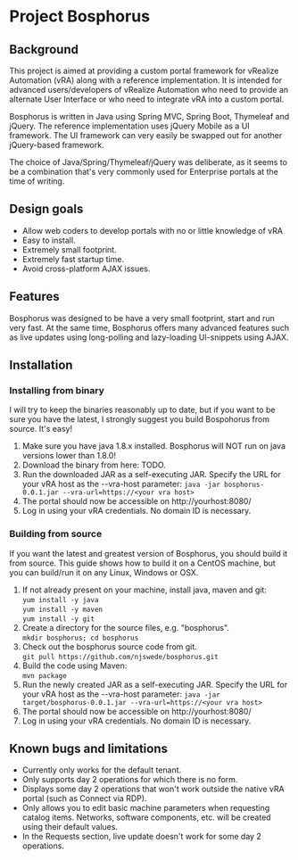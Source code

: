 # Project Bosphorus

## Background
This project is aimed at providing a custom portal framework for vRealize Automation (vRA) along with a reference implementation. It is 
intended for advanced users/developers of vRealize Automation who need to provide an alternate User Interface or who need to 
integrate vRA into a custom portal.

Bosphorus is written in Java using Spring MVC, Spring Boot, Thymeleaf and jQuery. The reference implementation uses jQuery Mobile as a UI 
framework. The UI framework can very easily be swapped out for another jQuery-based framework. 

The choice of Java/Spring/Thymeleaf/jQuery was deliberate, as it seems to be a combination that's very commonly used for Enterprise 
portals at the time of writing. 

## Design goals

* Allow web coders to develop portals with no or little knowledge of vRA
* Easy to install.
* Extremely small footprint.
* Extremely fast startup time.
* Avoid cross-platform AJAX issues.

## Features
Bosphorus was designed to be have a very small footprint, start and run very fast. At the same time, Bosphorus offers many advanced 
features such as live updates using long-polling and lazy-loading UI-snippets using AJAX.

## Installation

### Installing from binary

I will try to keep the binaries reasonably up to date, but if you want to be sure you have the latest, I strongly
suggest you build Bospohorus from source. It's easy!

1. Make sure you have java 1.8.x installed. Bosphorus will NOT run on java versions lower than 1.8.0!
1. Download the binary from here: TODO.  
1. Run the downloaded JAR as a self-executing JAR. Specify the URL for your vRA host as the --vra-host parameter:
`java -jar bosphorus-0.0.1.jar --vra-url=https://<your vra host>`
1. The portal should now be accessible on http://yourhost:8080/ 
1. Log in using your vRA credentials. No domain ID is necessary.

### Building from source

If you want the latest and greatest version of Bosphorus, you should build it from source. This guide shows how to build it on a CentOS 
machine, but you can build/run it on any Linux, Windows or OSX.

1. If not already present on your machine, install java, maven and git:<br>
`yum install -y java`<br>
`yum install -y maven`<br>
`yum install -y git`
1. Create a directory for the source files, e.g. "bosphorus".<br>
`mkdir bosphorus; cd bosphorus`
1. Check out the bosphorus source code from git.<br>
`git pull https://github.com/njswede/bosphorus.git`
1. Build the code using Maven:<br>
`mvn package`
1. Run the newly created JAR as a self-executing JAR. Specify the URL for your vRA host as the --vra-host parameter:
`java -jar target/bosphorus-0.0.1.jar --vra-url=https://<your vra host>`
1. The portal should now be accessible on http://yourhost:8080/ 
1. Log in using your vRA credentials. No domain ID is necessary. 

## Known bugs and limitations

* Currently only works for the default tenant.
* Only supports day 2 operations for which there is no form.
* Displays some day 2 operations that won't work outside the native vRA portal (such as Connect via RDP).
* Only allows you to edit basic machine parameters when requesting catalog items. Networks, software components, etc. will be created using their default values.
* In the Requests section, live update doesn't work for some day 2 operations.
